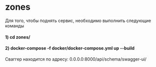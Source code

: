 # zones
Для того, чтобы поднять сервис, необходимо выполнить следующие команды
#### 1) cd zones/
#### 2) docker-compose -f docker/docker-compose.yml up --build

Сваггер находится по адресу: 0.0.0.0:8000/api/schema/swagger-ui/
